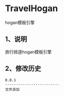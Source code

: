 
TravelHogan
==================
hogan模板引擎

1、说明
------------------

旅行频道hogan模板引擎

2、修改历史
-----------------------------

    0.0.1
    -------------------------
    文件添加
